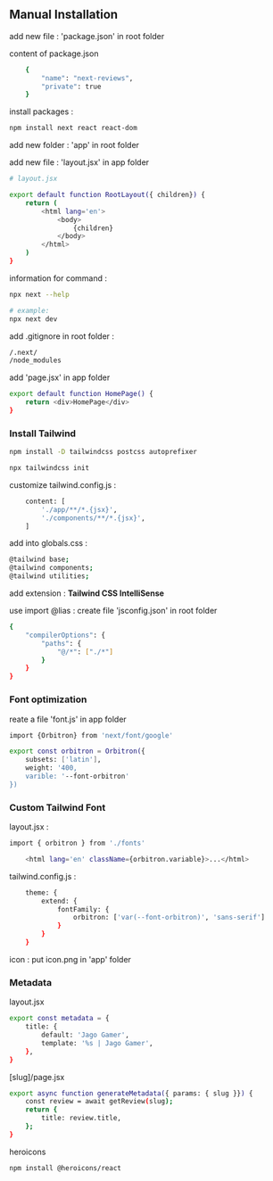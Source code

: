 ## Manual Installation

add new file : 'package.json' in root folder

content of package.json

```bash
    {
        "name": "next-reviews",
        "private": true
    }

```

install packages :

```bash
npm install next react react-dom
```

add new folder : 'app' in root folder

add new file : 'layout.jsx' in app folder

```bash
# layout.jsx

export default function RootLayout({ children}) {
    return (
        <html lang='en'>
            <body>
                {children}
            </body>
        </html>
    )
}
```

information for command :

```bash
npx next --help

# example:
npx next dev
```

add .gitignore in root folder :

```bash
/.next/
/node_modules
```

add 'page.jsx' in app folder

```bash
export default function HomePage() {
    return <div>HomePage</div>
}
```

### Install Tailwind

```bash
npm install -D tailwindcss postcss autoprefixer

npx tailwindcss init
```

customize tailwind.config.js :

```bash
    content: [
        './app/**/*.{jsx}',
        './components/**/*.{jsx}',
    ]
```

add into globals.css :

```bash
@tailwind base;
@tailwind components;
@tailwind utilities;
```

add extension : **Tailwind CSS IntelliSense**

use import @lias : create file 'jsconfig.json' in root folder

```bash
{
	"compilerOptions": {
		"paths": {
			"@/*": ["./*"]
		}
	}
}
```

### Font optimization

reate a file 'font.js' in app folder

```bash
import {Orbitron} from 'next/font/google'

export const orbitron = Orbitron({
    subsets: ['latin'],
    weight: '400,
    varible: '--font-orbitron'
})
```

### Custom Tailwind Font

layout.jsx :

```bash
import { orbitron } from './fonts'

    <html lang='en' className={orbitron.variable}>...</html>
```

tailwind.config.js :

```bash
    theme: {
        extend: {
            fontFamily: {
                orbitron: ['var(--font-orbitron)', 'sans-serif']
            }
        }
    }
```

icon : put icon.png in 'app' folder

### Metadata

layout.jsx

```bash
export const metadata = {
    title: {
        default: 'Jago Gamer',
		template: '%s | Jago Gamer',
    },
}
```

[slug]/page.jsx

```bash
export async function generateMetadata({ params: { slug }}) {
    const review = await getReview(slug);
	return {
		title: review.title,
	};
}
```

heroicons

```bash
npm install @heroicons/react
```
